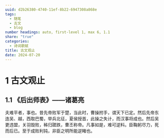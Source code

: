 ```yaml
---
uuid: d2b26380-4740-11ef-8b22-6947308a868e
tags:
  - 随笔
  - 古文
  - blog
number headings: auto, first-level 1, max 6, 1.1
share: "true"
categories:
  - 诗词歌赋
title: 古文观止
date: 2024-07-20
---
```


# 1 古文观止

## 1.1 《后出师表》——诸葛亮

夫难平者，事也。昔先帝败军于楚，当此时，曹操拊手，谓天下已定。然后先帝东连吴、越，西取巴蜀，举兵北征，夏侯授首，此操之失计，而汉事将成也。然后吴更违盟，关羽毁败，秭归蹉跌，曹丕称帝。凡事如是，难可逆料。臣鞠躬尽力，死而后已。至于成败利钝，非臣之明所能逆睹也。

